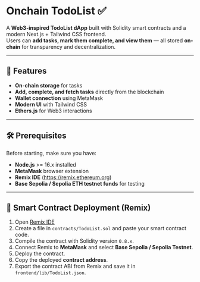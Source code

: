 # Onchain TodoList ✅

A **Web3-inspired TodoList dApp** built with Solidity smart contracts and a modern Next.js + Tailwind CSS frontend.  
Users can **add tasks, mark them complete, and view them** — all stored **on-chain** for transparency and decentralization.

---

## 🚀 Features

- **On-chain storage** for tasks  
- **Add, complete, and fetch tasks** directly from the blockchain  
- **Wallet connection** using MetaMask  
- **Modern UI** with Tailwind CSS  
- **Ethers.js** for Web3 interactions  

---

## 🛠️ Prerequisites

Before starting, make sure you have:

- **Node.js** >= 16.x installed  
- **MetaMask** browser extension  
- **Remix IDE** (https://remix.ethereum.org)  
- **Base Sepolia / Sepolia ETH testnet funds** for testing  

---

## 📜 Smart Contract Deployment (Remix)

1. Open [Remix IDE](https://remix.ethereum.org)  
2. Create a file in `contracts/TodoList.sol` and paste your smart contract code.  
3. Compile the contract with Solidity version `0.8.x`.  
4. Connect Remix to **MetaMask** and select **Base Sepolia / Sepolia Testnet**.  
5. Deploy the contract.  
6. Copy the deployed **contract address**.  
7. Export the contract ABI from Remix and save it in `frontend/lib/TodoList.json`.  
